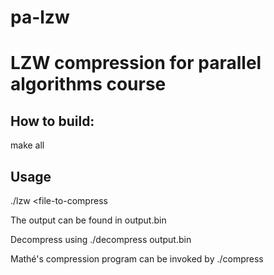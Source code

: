 # pa-lzw
LZW compression for parallel algorithms course
===============================================

How to build: 
-------------
make all

Usage
------
./lzw <file-to-compress

The output can be found in output.bin

Decompress using 
./decompress output.bin

Mathé's compression program can be invoked by
./compress
